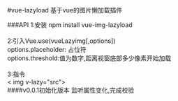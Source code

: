 #vue-lazyload
基于vue的图片懒加载插件

###API
1:安装 npm install vue-img-lazyload <br><br>
2:引入Vue.use(vueLazyimg[,options])<br>
options.placeholder: 占位符<br>
options.threshold:值为数字,距离视窗底部多少像素开始加载<br><br>
3:指令<br>
< img v-lazy="src"><br>
####v0.0.1初始化版本
监听属性变化,完成校验